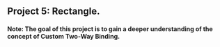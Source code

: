 ## Project 5: Rectangle.

#### Note: The goal of this project is to gain a deeper understanding of the concept of Custom Two-Way Binding.
